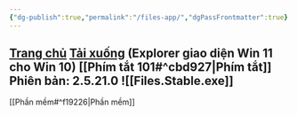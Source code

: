```yaml
---
{"dg-publish":true,"permalink":"/files-app/","dgPassFrontmatter":true}
---
```


[Trang chủ](https://files.community/)
[Tải xuống](https://files.community/download)
(Explorer giao diện Win 11 cho Win 10)
[[Phím tắt 101#^cbd927\|Phím tắt]]
Phiên bản: 2.5.21.0 
![[Files.Stable.exe]]
---
[[Phần mềm#^f19226\|Phần mềm]]